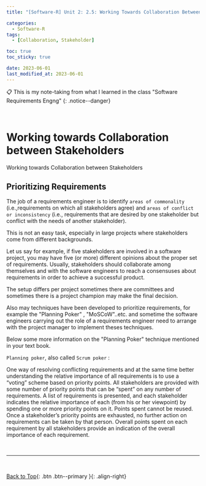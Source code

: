 ```yaml
---
title: "[Software-R] Unit 2: 2.5: Working Towards Collaboration Between Stakeholders"

categories:
  - Software-R
tags:
  - [Collaboration, Stakeholder]

toc: true
toc_sticky: true

date: 2023-06-01
last_modified_at: 2023-06-01
---
```


<!-- {% capture notice-2 %}

📋 This is the tech-news archives to help me keep track of what I am interested in!

- Reference tech news link: <https://thenextweb.com/news/blockchain-development-tech-career>
  {% endcapture %}

<div class="notice--danger">{{ notice-2 | markdownify }}</div> -->

📋 This is my note-taking from what I learned in the class "Software Requirements Engng"
{: .notice--danger}

<br>

# Working towards Collaboration between Stakeholders

Working towards Collaboration between Stakeholders

## Prioritizing Requirements

The job of a requirements engineer is to identify `areas of commonality` (i.e.,requirements on which all stakeholders agree) and `areas of conflict or inconsistency` (i.e., requirements that are desired by one stakeholder but conflict with the needs of another stakeholder).

This is not an easy task, especially in large projects where stakeholders come from different backgrounds.

Let us say for example, if five stakeholders are involved in a software project, you may have five (or more) different opinions about the proper set of requirements. Usually, stakeholders should collaborate among themselves and with the software engineers to reach a consensuses about requirements in order to achieve a successful product.

The setup differs per project sometimes there are committees and sometimes there is a project champion may make the final decision.

Also may techniques have been developed to prioritize requirements, for example the "Planning Poker" , "MoSCoW"..etc. and sometime the software engineers carrying out the role of a requirements engineer need to arrange with the project manager to implement theses techniques.

Below some more information on the "Planning Poker" technique mentioned in your text book.

`Planning poker`, also called `Scrum poker` :

One way of resolving conflicting requirements and at the same time better understanding the relative importance of all requirements is to use a “voting” scheme based on priority points. All stakeholders are provided with some number of priority points that can be “spent” on any number of requirements. A list of requirements is presented, and each stakeholder indicates the relative importance of each (from his or her viewpoint) by spending one or more priority points on it. Points spent cannot be reused. Once a stakeholder’s priority points are exhausted, no further action on requirements can be taken by that person. Overall points spent on each requirement by all stakeholders provide an indication of the overall importance of each requirement.

<br>

---

<br>

[Back to Top](#){: .btn .btn--primary }{: .align-right}
